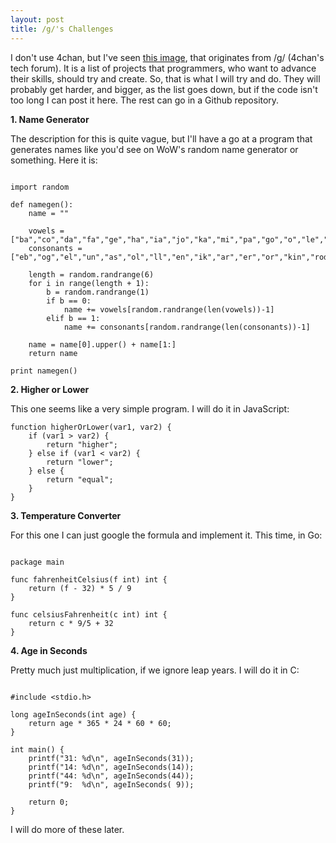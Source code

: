 ```yaml
---
layout: post
title: /g/'s Challenges
---
```


I don't use 4chan, but I've seen [this image](http://i.imgur.com/i9Nv7uu.jpg), that originates from /g/ (4chan's tech forum).
It is a list of projects that programmers, who want to advance their skills, should try and create.
So, that is what I will try and do. They will probably get harder, and bigger, as the list goes down, but if the code isn't too long I can post it here. The rest can go in a Github repository.

**1. Name Generator**

The description for this is quite vague, but I'll have a go at a program that generates names like you'd see on WoW's random name generator or something.
Here it is:

```

import random

def namegen():
    name = ""

    vowels = ["ba","co","da","fa","ge","ha","ia","jo","ka","mi","pa","go","o","le","nu","ye","gare","ola"]
    consonants = ["eb","og","el","un","as","ol","ll","en","ik","ar","er","or","kin","rod","rg","osh","lek"]

    length = random.randrange(6)
    for i in range(length + 1):
        b = random.randrange(1)
        if b == 0:
            name += vowels[random.randrange(len(vowels))-1]
        elif b == 1:
            name += consonants[random.randrange(len(consonants))-1]
    
    name = name[0].upper() + name[1:]
    return name

print namegen()
```

**2. Higher or Lower**

This one seems like a very simple program. I will do it in JavaScript:
```
function higherOrLower(var1, var2) {
    if (var1 > var2) {
        return "higher";
    } else if (var1 < var2) {
        return "lower";
    } else {
        return "equal";
    }
}

```

**3. Temperature Converter**

For this one I can just google the formula and implement it. This time, in Go:

```

package main

func fahrenheitCelsius(f int) int {
    return (f - 32) * 5 / 9
}

func celsiusFahrenheit(c int) int {
    return c * 9/5 + 32
}

```

**4. Age in Seconds**

Pretty much just multiplication, if we ignore leap years. I will do it in C:

```

#include <stdio.h>

long ageInSeconds(int age) {
    return age * 365 * 24 * 60 * 60;
}

int main() {
    printf("31: %d\n", ageInSeconds(31));
    printf("14: %d\n", ageInSeconds(14));
    printf("44: %d\n", ageInSeconds(44));
    printf("9:  %d\n", ageInSeconds( 9));

    return 0;
}

```

I will do more of these later.
